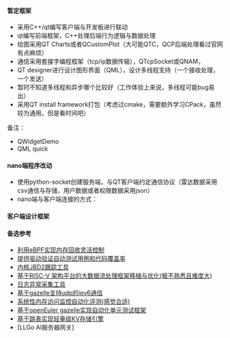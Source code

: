#### 暂定框架
- 采用C++/qt编写客户端与开发板进行联动
- qt编写前端框架，C++处理后端行为逻辑与数据处理
- 绘图采用QT Charts或者QCustomPlot（大可能QTC，QCP后端处理看过官网有点麻烦）
- 通信采用套接字编程框架（tcp/ip数据传输），QTcpSocket或QNAM，
- QT designer进行设计图形界面（QML），设计多线程支持（一个接收处理，一个发送）
- 暂时不知道多线程和异步哪个比较好（工作体验上来说，多线程可能bug易出）
- 采用QT install framework打包（考虑过cmake，需要额外学习CPack，虽然较为通用，但是看时间吧）

备注：
- QWidgetDemo
- QML quick
#### nano端程序改动
- 使用python-socket创建服务端，与QT客户端约定通信协议（雷达数据采用csv通信与存储，用户数据或者权限数据采用json）
- nano端与客户端连接的方式：

#### 客户端设计框架



#### 备选参考
- [利用eBPF实现内存回收灵活控制](https://summer-ospp.ac.cn/2023/org/prodetail/23b970587?lang=zh&list=pro)
- [提供驱动验证自动测试用例和代码覆盖率](https://summer-ospp.ac.cn/2023/org/prodetail/238bc0127?lang=zh&list=pro)
- [内核JBD2跟踪工具](https://summer-ospp.ac.cn/2023/org/prodetail/234db0044?lang=zh&list=pro)
- [基于RISC-V 架构平台的大数据流处理框架移植与优化(极不熟悉且难度大)](https://summer-ospp.ac.cn/org/prodetail/24a190351?lang=zh&list=pro)
- [日志异常采集工具](https://summer-ospp.ac.cn/previewPdf/220)
- [基于gazelle支持udp的ipv6通信](https://summer-ospp.ac.cn/previewPdf/493)
- [系统性内存访问监控自动化评测(感觉合适)](https://summer-ospp.ac.cn/previewPdf/187)
- [基于openEuler gazelle实现自动化单元测试框架](https://summer-ospp.ac.cn/previewPdf/482)
- [基于跳表实现轻量级KV存储引擎](https://blog.csdn.net/rayso9898/article/details/125166735)
- [LLGo AI服务器网关]

